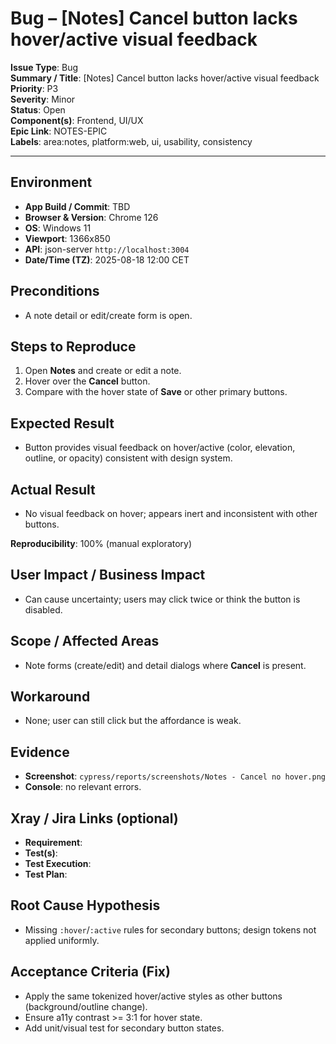 # Bug – [Notes] Cancel button lacks hover/active visual feedback

**Issue Type**: Bug  
**Summary / Title**: [Notes] Cancel button lacks hover/active visual feedback  
**Priority**: P3  
**Severity**: Minor  
**Status**: Open  
**Component(s)**: Frontend, UI/UX  
**Epic Link**: NOTES-EPIC  
**Labels**: area:notes, platform:web, ui, usability, consistency

---

## Environment
- **App Build / Commit**: TBD
- **Browser & Version**: Chrome 126
- **OS**: Windows 11
- **Viewport**: 1366x850
- **API**: json-server `http://localhost:3004`
- **Date/Time (TZ)**: 2025-08-18 12:00 CET

## Preconditions
- A note detail or edit/create form is open.

## Steps to Reproduce
1. Open **Notes** and create or edit a note.
2. Hover over the **Cancel** button.
3. Compare with the hover state of **Save** or other primary buttons.

## Expected Result
- Button provides visual feedback on hover/active (color, elevation, outline, or opacity) consistent with design system.

## Actual Result
- No visual feedback on hover; appears inert and inconsistent with other buttons.

**Reproducibility**: 100% (manual exploratory)

## User Impact / Business Impact
- Can cause uncertainty; users may click twice or think the button is disabled.

## Scope / Affected Areas
- Note forms (create/edit) and detail dialogs where **Cancel** is present.

## Workaround
- None; user can still click but the affordance is weak.

## Evidence
- **Screenshot**: `cypress/reports/screenshots/Notes - Cancel no hover.png`
- **Console**: no relevant errors.

## Xray / Jira Links (optional)
- **Requirement**:  
- **Test(s)**:  
- **Test Execution**:  
- **Test Plan**:  

## Root Cause Hypothesis
- Missing `:hover`/`:active` rules for secondary buttons; design tokens not applied uniformly.

## Acceptance Criteria (Fix)
- Apply the same tokenized hover/active styles as other buttons (background/outline change).
- Ensure a11y contrast >= 3:1 for hover state.
- Add unit/visual test for secondary button states.
